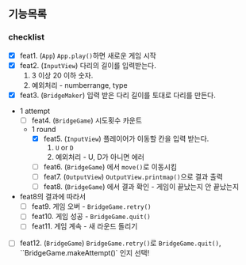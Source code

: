 ## 기능목록

### checklist

- [x] feat1. (`App`) `App.play()`하면 새로운 게임 시작
- [x] feat2. (`InputView`) 다리의 길이를 입력받는다.
  1. 3 이상 20 이하 숫자.
  2. 예외처리 - numberrange, type
- [x] feat3. (`BridgeMaker`) 입력 받은 다리 길이를 토대로 다리를 만든다.
- 1 attempt
  - [ ] feat4. (`BridgeGame`) 시도횟수 카운트
  - 1 round
    - [x] feat5. (`InputView`) 플레이어가 이동할 칸을 입력 받는다.
      1. `U` or `D`
      2. 예외처리 - U, D가 아니면 에러
    - [ ] feat6. (`BridgeGame`) 에서 `move()`로 이동시킴
    - [ ] feat7. (`OutputView`) `OutputView.printmap()`으로 결과 출력
    - [ ] feat8. (`BridgeGame`) 에서 결과 확인 - 게임이 끝났는지 안 끝났는지
- feat8의 결과에 따라서
  - [ ] feat9. 게임 오버 - `BridgeGame.retry()`
  - [ ] feat10. 게임 성공 - `BridgeGame.quit()`
  - [ ] feat11. 게임 계속 - 새 라운드 돌리기
- [ ] feat12. (`BridgeGame`) `BridgeGame.retry()`로 `BridgeGame.quit()`, ``BridgeGame.makeAttempt()` 인지 선택!
